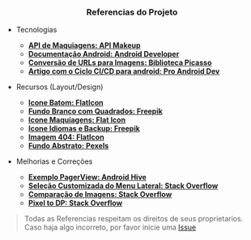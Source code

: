 <h3 align="center">Referencias do Projeto</h3>

- Tecnologias
  - **[API de Maquiagens: API Makeup](http://makeup-api.herokuapp.com/)**
  - **[Documentação Android: Android Developer](https://developer.android.com/studio/)**
  - **[Conversão de URLs para Imagens: Biblioteca Picasso](https://square.github.io/picasso/)**
  - **[Artigo com o Ciclo CI/CD para android: Pro Android Dev](https://proandroiddev.com/how-to-securely-build-and-sign-your-android-app-with-github-actions-ad5323452ce)**

- Recursos (Layout/Design)
  - **[Icone Batom: FlatIcon](href="https://www.flaticon.com/br/)**
  - **[Fundo Branco com Quadrados: Freepik](https://br.freepik.com/coolvector)**
  - **[Icone Maquiagens: Flat Icon](https://www.flaticon.com/authors/photo3idea-studio)**
  - **[Icone Idiomas e Backup: Freepik](https://www.freepik.com)**
  - **[Imagem 404: FlatIcon](https://www.flaticon.com/free-icon/picture_148711)**
  - **[Fundo Abstrato: Pexels](https://www.pexels.com/pt-br/foto/arte-abstrata-roxa-3109807/?utm_content=attributionCopyText&utm_medium=referral&utm_source=pexels)**

- Melhorias e Correções
  - **[Exemplo PagerView: Android Hive](https://www.androidhive.info/2016/05/android-build-intro-slider-app/)**
  - **[Seleção Customizada do Menu Lateral: Stack Overflow](https://stackoverflow.com/questions/36051045/how-to-uncheck-checked-items-in-navigation-view)**
  - **[Comparação de Imagens: Stack Overflow](https://stackoverflow.com/questions/37575857/android-compare-imageview-with-image)**
  - **[Pixel to DP: Stack Overflow](https://stackoverflow.com/questions/4605527/converting-pixels-to-dp)**
> Todas as Referencias respeitam os direitos de seus proprietarios. Caso haja algo incorreto, por favor inicie uma [Issue](https://github.com/GuilhermePalma/Makeup/issues)